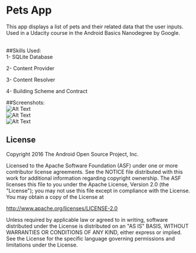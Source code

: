 Pets App
===================================

This app displays a list of pets and their related data that the user inputs.
Used in a Udacity course in the Android Basics Nanodegree by Google.

<br />
##Skills Used:<br />
1- SQLite Database<br />

2- Content Provider<br />

3- Content Resolver<br />

4- Building Scheme and Contract<br />

##Screenshots:<br />
![Alt Text](https://i.imgsafe.org/bb3d9db80d.png "")<br />
![Alt Text](https://i.imgsafe.org/bb3d89d743.png "")<br />
![Alt Text](https://i.imgsafe.org/bb3d86b549.png "")<br />



License
-------

Copyright 2016 The Android Open Source Project, Inc.

Licensed to the Apache Software Foundation (ASF) under one or more contributor
license agreements.  See the NOTICE file distributed with this work for
additional information regarding copyright ownership.  The ASF licenses this
file to you under the Apache License, Version 2.0 (the "License"); you may not
use this file except in compliance with the License.  You may obtain a copy of
the License at

http://www.apache.org/licenses/LICENSE-2.0

Unless required by applicable law or agreed to in writing, software
distributed under the License is distributed on an "AS IS" BASIS, WITHOUT
WARRANTIES OR CONDITIONS OF ANY KIND, either express or implied.  See the
License for the specific language governing permissions and limitations under
the License.
